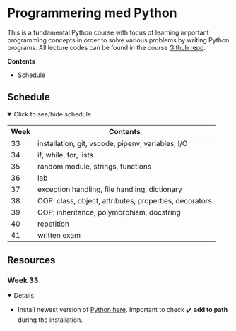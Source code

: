 # Programmering med Python
This is a fundamental Python course with focus of learning important programming concepts in order to solve various problems by writing Python programs. All lecture codes can be found in the course [Github repo](ghr).

**Contents**
  - [Schedule](#schedule)

## Schedule

<details open>
  
<summary>Click to see/hide schedule</summary>

| Week | Contents                                               |
| ---- | ------------------------------------------------------ |
| 33   | installation, git, vscode, pipenv, variables, I/O      |
| 34   | if, while, for, lists                                  |
| 35   | random module, strings, functions                      |
| 36   | lab                                                    |
| 37   | exception handling, file handling, dictionary          |
| 38   | OOP: class, object, attributes, properties, decorators |
| 39   | OOP: inheritance, polymorphism, docstring              |
| 40   | repetition                                             |
| 41   | written exam                                           |

</details>


## Resources

### Week 33
<details open>

- Install newest version of [Python here][pyt]. Important to check :heavy_check_mark: **add to path** during the installation.    

[pyt]: https://www.python.org/downloads/

</details>